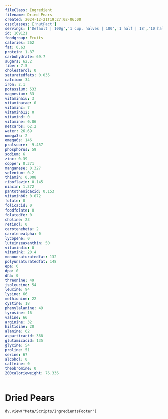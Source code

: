 ```yaml
---
fileClass: Ingredient
filename: Dried Pears
created: 2024-12-21T19:27:02-06:00
cssclasses: ['nutFact']
servings: ['Default | 100g','1 cup, halves | 180','1 half | 18','10 halves | 175','1 oz (2 halves) | 28.4']
id: 169121
foodgroup: Fruits
calories: 262
fat: 0.63
protein: 1.87
carbohydrate: 69.7
sugars: 62.2
fiber: 7.5
cholesterol: 0
saturatedfats: 0.035
calcium: 34
iron: 2.1
potassium: 533
magnesium: 33
vitaminaiu: 3
vitaminarae: 0
vitaminc: 7
vitaminb12: 0
vitamind: 0
vitamine: 0.06
netcarbs: 62.2
water: 26.69
omega3s: 2
omega6s: 146
pralscore: -9.457
phosphorus: 59
sodium: 6
zinc: 0.39
copper: 0.371
manganese: 0.327
selenium: 0.2
thiamin: 0.008
riboflavin: 0.145
niacin: 1.372
pantothenicacid: 0.153
vitaminb6: 0.072
folate: 0
folicacid: 0
foodfolate: 0
folatedfe: 0
choline: 23
retinol: 0
carotenebeta: 2
carotenealpha: 0
lycopene: 0
luteinzeaxanthin: 50
vitamindiu: 0
vitamink: 20.4
monounsaturatedfat: 132
polyunsaturatedfat: 148
epa: 0
dpa: 0
dha: 0
threonine: 49
isoleucine: 54
leucine: 94
lysine: 66
methionine: 22
cystine: 18
phenylalanine: 49
tyrosine: 16
valine: 66
arginine: 32
histidine: 20
alanine: 62
asparticacid: 368
glutamicacid: 135
glycine: 54
proline: 51
serine: 67
alcohol: 0
caffeine: 0
theobromine: 0
200calorieweight: 76.336
---
```


# Dried Pears

```dataviewjs
dv.view("Meta/Scripts/IngredientsFooter")
```